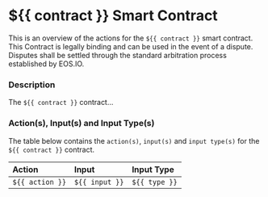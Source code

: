 # ${{ contract }} Smart Contract

This is an overview of the actions for the `${{ contract }}` smart contract. This Contract is legally binding and can be used in the event of a dispute. Disputes shall be settled through the standard arbitration process established by EOS.IO.

### Description

The `${{ contract }}` contract...

### Action(s), Input(s) and Input Type(s)

The table below contains the `action(s)`, `input(s)` and `input type(s)` for the `${{ contract }}` contract.

| Action | Input | Input Type |
|:--|:--|:--|
| `${{ action }}` | `${{ input }}` | `${{ type }}` |
